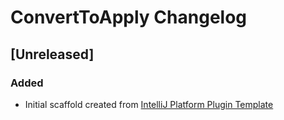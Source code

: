 <!-- Keep a Changelog guide -> https://keepachangelog.com -->

# ConvertToApply Changelog

## [Unreleased]
### Added
- Initial scaffold created from [IntelliJ Platform Plugin Template](https://github.com/JetBrains/intellij-platform-plugin-template)
